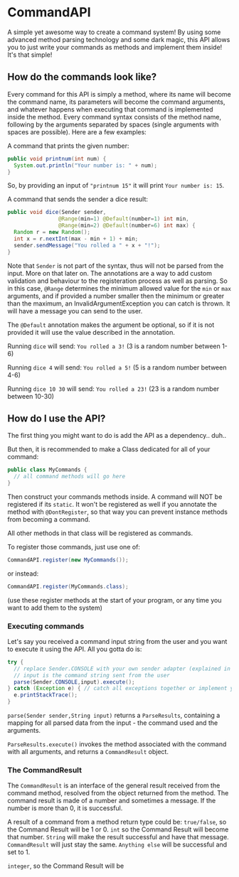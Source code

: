 # CommandAPI
A simple yet awesome way to create a command system!
By using some advanced method parsing technology and some dark magic, this API allows you to just write your commands as methods and implement them inside! It's that simple!

## How do the commands look like?

Every command for this API is simply a method, where its name will become the command name, its parameters will become the command arguments, and whatever happens when executing that command is implemented inside the method. Every command syntax consists of the method name, following by the arguments separated by spaces (single arguments with spaces are possible).
Here are a few examples:

A command that prints the given number:
```java
public void printnum(int num) {
  System.out.println("Your number is: " + num);
}
```
So, by providing an input of `"printnum 15"` it will print `Your number is: 15`.

A command that sends the sender a dice result:
```java
public void dice(Sender sender, 
                @Range(min=1) @Default(number=1) int min,
                @Range(min=2) @Default(number=6) int max) {
  Random r = new Random();
  int x = r.nextInt(max - min + 1) + min;
  sender.sendMessage("You rolled a " + x + "!");
}
```
Note that `Sender` is not part of the syntax, thus will not be parsed from the input. More on that later on.
The annotations are a way to add custom validation and behaviour to the registeration process as well as parsing.
So in this case, `@Range` determines the minimum allowed value for the `min` or `max` arguments, and if provided a number smaller then the minimum or greater than the maximum, an InvalidArgumentException you can catch is thrown. It will have a message you can send to the user.

The `@Default` annotation makes the argument be optional, so if it is not provided it will use the value described in the annotation.

Running `dice` will send:
`You rolled a 3!`
(3 is a random number between 1-6)


Running `dice 4` will send:
`You rolled a 5!`
(5 is a random number between 4-6)

Running `dice 10 30` will send:
`You rolled a 23!`
(23 is a random number between 10-30)

## How do I use the API?
The first thing you might want to do is add the API as a dependency.. duh..

But then, it is recommended to make a Class dedicated for all of your command:
```java
public class MyCommands {
  // all command methods will go here
}
```

Then construct your commands methods inside. A command will NOT be registered if its `static`.
It won't be registered as well if you annotate the method with `@DontRegister`, so that way you can prevent instance methods from becoming a command.

All other methods in that class will be registered as commands.

To register those commands, just use one of:
```java
CommandAPI.register(new MyCommands());
```
or instead:
```java
CommandAPI.register(MyCommands.class);
```

(use these register methods at the start of your program, or any time you want to add them to the system)

### Executing commands
Let's say you received a command input string from the user and you want to execute it using the API. All you gotta do is:
```java
try {
  // replace Sender.CONSOLE with your own sender adapter (explained in detail later)
  // input is the command string sent from the user
  parse(Sender.CONSOLE,input).execute();
} catch (Exception e) { // catch all exceptions together or implement your own handling of different problems with the input
  e.printStackTrace();
}
```

`parse(Sender sender,String input)` returns a `ParseResults`, containing a mapping for all parsed data from the input - the command used and the arguments.

`ParseResults.execute()` invokes the method associated with the command with all arguments, and returns a `CommandResult` object.

### The CommandResult
The `CommandResult` is an interface of the general result received from the command method, resolved from the object returned from the method.
The command result is made of a number and sometimes a message.
If the number is more than 0, it is successful.

A result of a command from a method return type could be:
`true/false`, so the Command Result will be 1 or 0.
`int` so the Command Result will become that number.
`String` will make the result successful and have that message.
`CommandResult` will just stay the same.
`Anything else` will be successful and set to 1.

`integer`, so the Command Result will be 
